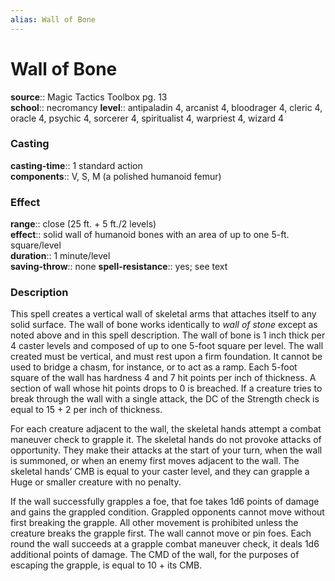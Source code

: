 ```yaml
---
alias: Wall of Bone
---
```


# Wall of Bone 

**source**:: Magic Tactics Toolbox pg. 13  
**school**:: necromancy
**level**:: antipaladin 4, arcanist 4, bloodrager 4, cleric 4, oracle 4, psychic 4, sorcerer 4, spiritualist 4, warpriest 4, wizard 4

### Casting 

**casting-time**:: 1 standard action  
**components**:: V, S, M (a polished humanoid femur)

### Effect 

**range**:: close (25 ft. + 5 ft./2 levels)  
**effect**:: solid wall of humanoid bones with an area of up to one 5-ft. square/level  
**duration**:: 1 minute/level  
**saving-throw**:: none
**spell-resistance**:: yes; see text

### Description 

This spell creates a vertical wall of skeletal arms that attaches itself to any solid surface. The wall of bone works identically to *wall of stone* except as noted above and in this spell description. The wall of bone is 1 inch thick per 4 caster levels and composed of up to one 5-foot square per level. The wall created must be vertical, and must rest upon a firm foundation. It cannot be used to bridge a chasm, for instance, or to act as a ramp. Each 5-foot square of the wall has hardness 4 and 7 hit points per inch of thickness. A section of wall whose hit points drops to 0 is breached. If a creature tries to break through the wall with a single attack, the DC of the Strength check is equal to 15 + 2 per inch of thickness.  
  
For each creature adjacent to the wall, the skeletal hands attempt a combat maneuver check to grapple it. The skeletal hands do not provoke attacks of opportunity. They make their attacks at the start of your turn, when the wall is summoned, or when an enemy first moves adjacent to the wall. The skeletal hands’ CMB is equal to your caster level, and they can grapple a Huge or smaller creature with no penalty.  
  
If the wall successfully grapples a foe, that foe takes 1d6 points of damage and gains the grappled condition. Grappled opponents cannot move without first breaking the grapple. All other movement is prohibited unless the creature breaks the grapple first. The wall cannot move or pin foes. Each round the wall succeeds at a grapple combat maneuver check, it deals 1d6 additional points of damage. The CMD of the wall, for the purposes of escaping the grapple, is equal to 10 + its CMB.
